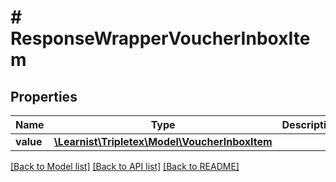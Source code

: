 # # ResponseWrapperVoucherInboxItem

## Properties

Name | Type | Description | Notes
------------ | ------------- | ------------- | -------------
**value** | [**\Learnist\Tripletex\Model\VoucherInboxItem**](VoucherInboxItem.md) |  | [optional]

[[Back to Model list]](../../README.md#models) [[Back to API list]](../../README.md#endpoints) [[Back to README]](../../README.md)
